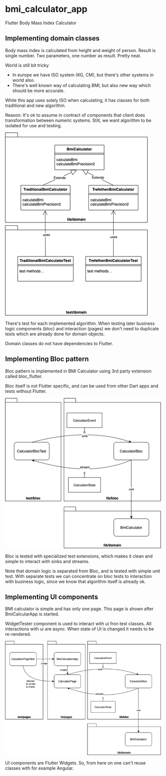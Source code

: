 # bmi_calculator_app

Flutter Body Mass Index Calculator

## Implementing domain classes

Body mass index is calculated from height and weight of person. Result is single number. Two parameters, one number as result. Pretty neat.

World is still bit tricky
- In europe we have ISO system (KG, CM), but there's other systems in world also.
- There's well known way of calculating BMI, but also new way which should be more accurate.

While this app uses solely ISO when calculating, it has classes for both traditional and new algorithm.

Reason: It's ok to assume in contract of components that client does transformation between numeric systems. Still, we want algorithm to be isolated for use and testing.

![Domain classes implementation and tests](../diagrams/bmi-calculator-classes.png)

There's test for each implemented algorithm. When testing later business logic components (bloc) and interaction (pages) we don't need to duplicate tests which are already done for domain objects.

Domain classes do not have dependencies to Flutter.

## Implementing Bloc pattern

Bloc pattern is implemented in BMI Calculator using 3rd party extension called bloc_flutter.

Bloc itself is not Flutter specific, and can be used from other Dart apps and tests without Flutter.

![Bloc implementation and tests](../diagrams/bmi-calculator-bloc-test.png)

Bloc is tested with specialized test extensions, which makes it clean and simple to interact with sinks and streams.

Note that domain logic is separated from Bloc, and is tested with simple unit test. With separate tests we can concentrate on bloc tests to interaction with business logic, since we know that algorithm itself is already ok.

## Implementing UI components

BMI calculator is simple and has only one page. This page is shown after BmiCalcularApp is started.

WidgetTester component is used to interact with ui fron test classes. All interactions with ui are async. When state of UI is changed it needs to be re-rendered. 

![Calculator UI implementation and tests](../diagrams/calculator-page-test.png)

UI components are Flutter Widgets. So, from here on one can't reuse classes with for example Angular.